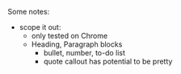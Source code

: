 Some notes:
- scope it out:
    - only tested on Chrome
    - Heading, Paragraph blocks
        - bullet, number, to-do list
        - quote callout has potential to be pretty